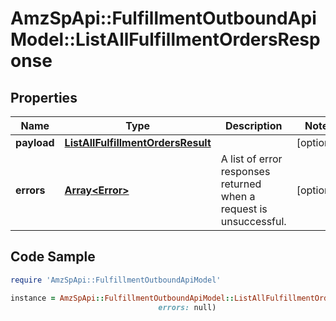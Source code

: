 # AmzSpApi::FulfillmentOutboundApiModel::ListAllFulfillmentOrdersResponse

## Properties

Name | Type | Description | Notes
------------ | ------------- | ------------- | -------------
**payload** | [**ListAllFulfillmentOrdersResult**](ListAllFulfillmentOrdersResult.md) |  | [optional] 
**errors** | [**Array&lt;Error&gt;**](Error.md) | A list of error responses returned when a request is unsuccessful. | [optional] 

## Code Sample

```ruby
require 'AmzSpApi::FulfillmentOutboundApiModel'

instance = AmzSpApi::FulfillmentOutboundApiModel::ListAllFulfillmentOrdersResponse.new(payload: null,
                                 errors: null)
```


